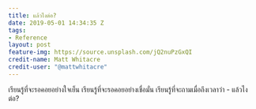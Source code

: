 ```yaml
---
title: แล้วไงต่อ?
date: 2019-05-01 14:34:35 Z
tags:
- Reference
layout: post
feature-img: https://source.unsplash.com/jQ2nuPzGxQI
credit-name: Matt Whitacre
credit-user: "@mattwhitacre"
---
```


เรียนรู้ที่จะรอคอยอย่างใจเย็น เรียนรู้ที่จะรอคอยอย่างเชื่อมั่น เรียนรู้ที่จะถามเมื่อถึงเวลาว่า - แล้วไงต่อ?
